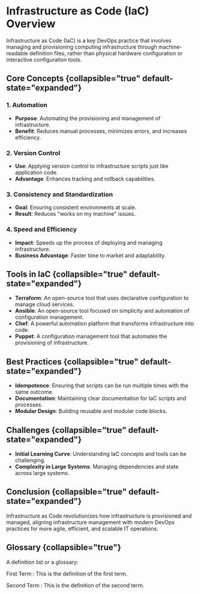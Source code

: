 # Infrastructure as Code (IaC) Overview

Infrastructure as Code (IaC) is a key DevOps practice that involves managing and provisioning computing infrastructure
through machine-readable definition files, rather than physical hardware configuration or interactive configuration
tools.

## Core Concepts {collapsible="true" default-state="expanded"}

### 1. Automation

- **Purpose**: Automating the provisioning and management of infrastructure.
- **Benefit**: Reduces manual processes, minimizes errors, and increases efficiency.

### 2. Version Control

- **Use**: Applying version control to infrastructure scripts just like application code.
- **Advantage**: Enhances tracking and rollback capabilities.

### 3. Consistency and Standardization

- **Goal**: Ensuring consistent environments at scale.
- **Result**: Reduces "works on my machine" issues.

### 4. Speed and Efficiency

- **Impact**: Speeds up the process of deploying and managing infrastructure.
- **Business Advantage**: Faster time to market and adaptability.

## Tools in IaC {collapsible="true" default-state="expanded"}

- **Terraform**: An open-source tool that uses declarative configuration to manage cloud services.
- **Ansible**: An open-source tool focused on simplicity and automation of configuration management.
- **Chef**: A powerful automation platform that transforms infrastructure into code.
- **Puppet**: A configuration management tool that automates the provisioning of infrastructure.

## Best Practices {collapsible="true" default-state="expanded"}

- **Idempotence**: Ensuring that scripts can be run multiple times with the same outcome.
- **Documentation**: Maintaining clear documentation for IaC scripts and processes.
- **Modular Design**: Building reusable and modular code blocks.

## Challenges {collapsible="true" default-state="expanded"}

- **Initial Learning Curve**: Understanding IaC concepts and tools can be challenging.
- **Complexity in Large Systems**: Managing dependencies and state across large systems.

## Conclusion {collapsible="true" default-state="expanded"}

Infrastructure as Code revolutionizes how infrastructure is provisioned and managed, aligning infrastructure management
with modern DevOps practices for more agile, efficient, and scalable IT operations.

## Glossary {collapsible="true"}

A definition list or a glossary:

First Term
: This is the definition of the first term.

Second Term
: This is the definition of the second term.
